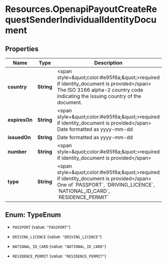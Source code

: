 # Resources.OpenapiPayoutCreateRequestSenderIndividualIdentityDocument

## Properties

Name | Type | Description | Notes
------------ | ------------- | ------------- | -------------
**country** | **String** | &lt;span style&#x3D;\&quot;color:#e95f6a;\&quot;&gt;required if identity_document is provided&lt;/span&gt;  The ISO 3166 alpha-2 country code indicating the issuing country of the document. | [optional] 
**expiresOn** | **String** | &lt;span style&#x3D;\&quot;color:#e95f6a;\&quot;&gt;required if identity_document is provided&lt;/span&gt;  Date formatted as yyyy-mm-dd | [optional] 
**issuedOn** | **String** | Date formatted as yyyy-mm-dd | [optional] 
**number** | **String** | &lt;span style&#x3D;\&quot;color:#e95f6a;\&quot;&gt;required if identity_document is provided&lt;/span&gt; | [optional] 
**type** | **String** | &lt;span style&#x3D;\&quot;color:#e95f6a;\&quot;&gt;required if identity_document is provided&lt;/span&gt;  One of &#x60;PASSPORT&#x60;, &#x60;DRIVING_LICENCE&#x60;, &#x60;NATIONAL_ID_CARD&#x60;, &#x60;RESIDENCE_PERMIT&#x60; | [optional] 



## Enum: TypeEnum


* `PASSPORT` (value: `"PASSPORT"`)

* `DRIVING_LICENCE` (value: `"DRIVING_LICENCE"`)

* `NATIONAL_ID_CARD` (value: `"NATIONAL_ID_CARD"`)

* `RESIDENCE_PERMIT` (value: `"RESIDENCE_PERMIT"`)




